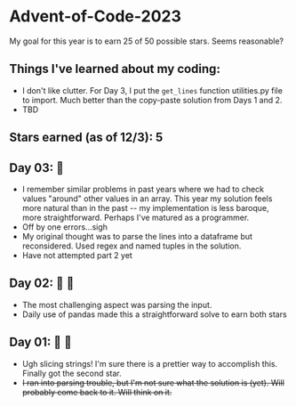 # Advent-of-Code-2023

My goal for this year is to earn 25 of 50 possible stars. Seems reasonable? 

## Things I've learned about my coding:
* I don't like clutter. For Day 3, I put the `get_lines` function utilities.py file to import. Much better than the copy-paste solution from Days 1 and 2.
* TBD

## Stars earned (as of 12/3): 5

## Day 03: 🌟
* I remember similar problems in past years where we had to check values "around" other values in an array. This year my solution feels more natural than in the past -- my implementation is less baroque, more straightforward. Perhaps I've matured as a programmer.
* Off by one errors...sigh
* My original thought was to parse the lines into a dataframe but reconsidered. Used regex and named tuples in the solution.
* Have not attempted part 2 yet

## Day 02: 🌟 🌟

* The most challenging aspect was parsing the input.
* Daily use of pandas made this a straightforward solve to earn both stars

## Day 01: 🌟 🌟

* Ugh slicing strings! I'm sure there is a prettier way to accomplish this. Finally got the second star. 
* ~~I ran into parsing trouble, but I'm not sure what the solution is (yet). Will probably come back to it. Will think on it.~~


